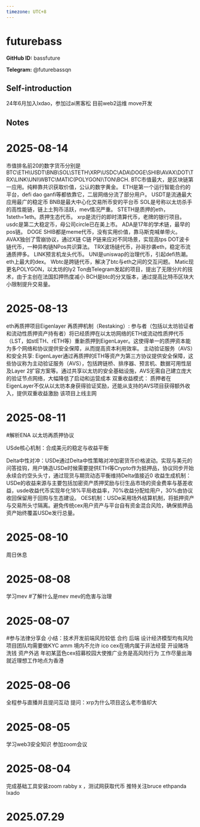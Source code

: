 ```yaml
---
timezone: UTC+8
---
```


# futurebass

**GitHub ID:** bassfuture

**Telegram:** @futurebassqn

## Self-introduction

24年6月加入lxdao，参加过ai黑客松 目前web2运维 move开发

## Notes

<!-- Content_START -->
# 2025-08-14

市值排名前20的数字货币分别是BTC\ETH\USDT\BNB\SOL\STETH\XRP\USDC\ADA\DOGE\SHIB\AVAX\DOT\TRX\LINK\UNI\WBTC\MATIC(POLYGON)\TON\BCH.
BTC市值最大，是区块链第一应用。纯粹靠共识获取价值，公认的数字黄金。
ETH是第一个运行智能合约的平台，defi dao ganfi等都依靠它，二层网络分流了部分用户。
USDT是流通最大应用最广的稳定币
BNB是最大中心化交易所币安的平台币
SOL是号称以太坊杀手的高性能链，链上土狗币活跃，mev情况严重。
STETH是质押的eth，1steth=1eth。质押生态代币。
xrp是流行的即时清算代币，老牌的银行项目。
usdc是第二大稳定币，母公司circle已在美上市。
ADA是17年的学术链，最早的pos链。
DOGE SHIB都是meme代币，没有实用价值，靠马斯克喊单带火。
AVAX独创了雪崩协议，通过X链 C链 P链来应对不同场景，实现高tps
DOT波卡链代币，一种异构链NPos共识算法。
TRX波场链代币，孙哥抄袭eth，稳定币流通质押多。
LINK预言机龙头代币。
UNI是uniswap的治理代币，引起defi热潮。eth上最大的dex。
Wbtc是跨链代币，解决了btc与eth之间的交互问题。
Matic现更名POLYGON，以太坊的ly2
Ton由Telegram发起的项目，提出了无限分片的技术，由于主创在法国扣押热度减小
BCH是btc的分叉版本，通过提高比特币区块大小限制提升交易量。

# 2025-08-13

eth再质押项目Eigenlayer
再质押机制（Restaking）:
参与者（包括以太坊验证者和流动性质押资产持有者）将已经质押在以太坊网络的ETH或流动性质押代币（LST，如stETH、rETH等）重新质押到EigenLayer。这使得单一的质押资本能为多个网络和协议提供安全保障，从而提高资本利用效率。
主动验证服务（AVS）和安全共享:
EigenLayer通过再质押的ETH等资产为第三方协议提供安全保障，这些协议称为主动验证服务（AVS），包括跨链桥、排序器、预言机、数据可用性层及Layer 2扩容方案等。通过共享以太坊的安全基础设施，AVS无需自己建立庞大的验证节点网络，大幅降低了启动和运营成本
双重收益模式：
质押者在EigenLayer不仅从以太坊本身获得验证奖励，还能从支持的AVS项目获得额外收入，提供双重收益激励
该项目上线主网

# 2025-08-11

#解析ENA 以太坊再质押协议

USde核心机制：合成美元的稳定与收益平衡

Delta中性对冲：USDe通过Delta中性策略对冲加密货币价格波动。实现与美元的问答挂钩，用户铸造USDe时候需要提供ETH等Crypto作为抵押品，协议同步开始永续合约空头头寸，通过现货与期货动态平衡维持Delta值接近0
收益生成机制：USDe的收益来源与主要包括加密资产质押奖励与衍生品市场的资金费率与基差收益，usde收益代币实现年化18%平局收益率，70%收益分配给用户，30%由协议收回保留用于回购与生态建设。
OES机制：USDe采用场外结算机制，将抵押资产与交易所头寸隔离。避免传统cex用户资产与平台自有资金混合风险，确保抵押品资产始终覆盖USDe发行总量。

# 2025-08-10

周日休息

# 2025-08-08

学习mev 
#了解什么是mev 
mev的危害与治理

# 2025-08-07

#参与法律分享会
小结：技术开发前端风险较低 合约 后端 设计经济模型均有风险
项目团队均需要做KYC amm 
境内不允许 ico
 cex在境内属于非法经营 开设赌场 洗钱 资产外逃 年初某蓝色cex招募校园大使推广业务是高风险行为
工作尽量出海 就近理想工作地点为香港

# 2025-08-06

全程参与直播并且提问互动
提问：xrp为什么项目这么老市值却大

# 2025-08-05

学习web3安全知识 参加zoom会议

# 2025-08-04

完成基础工具安装zoom rabby x ，测试网获取代币 推特关注bruce ethpanda lxado


# 2025.07.29


<!-- Content_END -->
